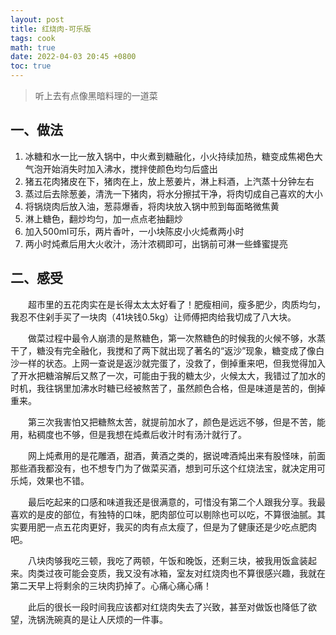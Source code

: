 ```yaml
---
layout: post
title: 红烧肉-可乐版
tags: cook
math: true
date: 2022-04-03 20:45 +0800
toc: true
---
```


> 听上去有点像黑暗料理的一道菜

## 一、做法

1. 冰糖和水一比一放入锅中，中火煮到糖融化，小火持续加热，糖变成焦褐色大气泡开始消失时加入沸水，搅拌使颜色均匀后盛出
2. 猪五花肉猪皮在下，猪肉在上，放上葱姜片，淋上料酒，上汽蒸十分钟左右
3. 蒸过后去除葱姜，清洗一下猪肉，将水分擦拭干净，将肉切成自己喜欢的大小
4. 将锅烧肉后放入油，葱蒜爆香，将肉块放入锅中煎到每面略微焦黄
5. 淋上糖色，翻炒均匀，加一点点老抽翻炒
6. 加入500ml可乐，两片香叶，一小块陈皮小火炖煮两小时
7. 两小时炖煮后用大火收汁，汤汁浓稠即可，出锅前可淋一些蜂蜜提亮

## 二、感受

&emsp;&emsp;超市里的五花肉实在是长得太太太好看了！肥瘦相间，瘦多肥少，肉质均匀，我忍不住剁手买了一块肉（41块钱0.5kg）让师傅把肉给我切成了八大块。

&emsp;&emsp;做菜过程中最令人崩溃的是熬糖色，第一次熬糖色的时候我的火候不够，水蒸干了，糖没有完全融化，我搅和了两下就出现了著名的“返沙”现象，糖变成了像白沙一样的状态。上网一查说是返沙就完蛋了，没救了，倒掉重来吧，但我觉得加入了开水把糖溶解后又熬了一次，可能由于我的糖太少，火候太大，我错过了加水的时机，我往锅里加沸水时糖已经被熬苦了，虽然颜色合格，但是味道是苦的，倒掉重来。

&emsp;&emsp;第三次我害怕又把糖熬太苦，就提前加水了，颜色是远远不够，但是不苦，能用，粘稠度也不够，但是我想在炖煮后收汁时有汤汁就行了。

&emsp;&emsp;网上炖煮用的是花雕酒，甜酒，黄酒之类的，据说啤酒炖出来有股怪味，前面那些酒我都没有，也不想专门为了做菜买酒，想到可乐这个红烧法宝，就决定用可乐炖，效果也不错。

&emsp;&emsp;最后吃起来的口感和味道我还是很满意的，可惜没有第二个人跟我分享。我最喜欢的是皮的部位，有独特的口味，肥肉部位可以剔除也可以吃，不算很油腻。其实要用肥一点五花肉更好，我买的肉有点太瘦了，但是为了健康还是少吃点肥肉吧。

&emsp;&emsp;八块肉够我吃三顿，我吃了两顿，午饭和晚饭，还剩三块，被我用饭盒装起来。肉类过夜可能会变质，我又没有冰箱，室友对红烧肉也不算很感兴趣，我就在第二天早上将剩余的三块肉扔掉了。心痛心痛心痛！

&emsp;&emsp;此后的很长一段时间我应该都对红烧肉失去了兴致，甚至对做饭也降低了欲望，洗锅洗碗真的是让人厌烦的一件事。